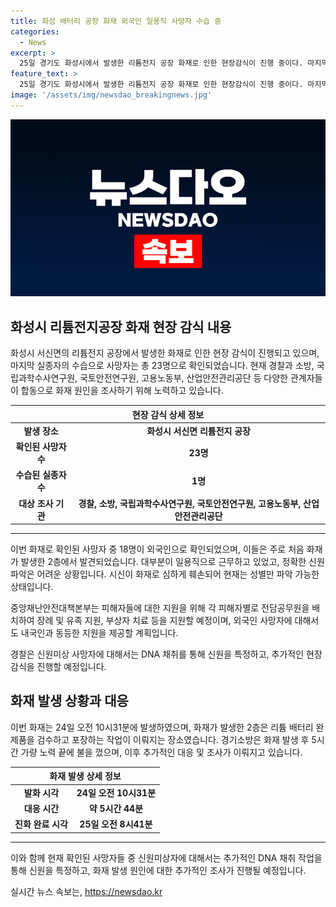 ```yaml
---
title: 화성 배터리 공장 화재 외국인 일용직 사망자 수습 중
categories:
  - News
excerpt: >
  25일 경기도 화성시에서 발생한 리튬전지 공장 화재로 인한 현장감식이 진행 중이다. 마지막으로 발견되지 않았던 실종자 1명이 발견되어 사망자는 총 23명으로 늘었고, 외국인 노동자 18명이 확인됐다. 화재 원인 규명을 위해 경찰, 소방, 국립과학수사연구원 등이 참여하는 합동 감식이 진행 중이며, 외국인 피해자에 대한 장례와 치료비용 지원이 예정되어 있다. 성별 정도만 식별 가능한 상태의 시신과 정확한 실종자 신원 파악에는 어려움이 예상되고 있다.
feature_text: >
  25일 경기도 화성시에서 발생한 리튬전지 공장 화재로 인한 현장감식이 진행 중이다. 마지막으로 발견되지 않았던 실종자 1명이 발견되어 사망자는 총 23명으로 늘었고, 외국인 노동자 18명이 확인됐다. 화재 원인 규명을 위해 경찰, 소방, 국립과학수사연구원 등이 참여하는 합동 감식이 진행 중이며, 외국인 피해자에 대한 장례와 치료비용 지원이 예정되어 있다. 성별 정도만 식별 가능한 상태의 시신과 정확한 실종자 신원 파악에는 어려움이 예상되고 있다.
image: '/assets/img/newsdao_breakingnews.jpg'
---
```


<p><img src="/assets/img/newsdao_breakingnews.jpg" alt="koreaapp 속보" /></p>

<h2 data-ke-size="size26">화성시 리튬전지공장 화재 현장 감식 내용</h2>

<p data-ke-size="size16">화성시 서신면의 리튬전지 공장에서 발생한 화재로 인한 현장 감식이 진행되고 있으며, 마지막 실종자의 수습으로 사망자는 총 23명으로 확인되었습니다. 현재 경찰과 소방, 국립과학수사연구원, 국토안전연구원, 고용노동부, 산업안전관리공단 등 다양한 관계자들이 합동으로 화재 원인을 조사하기 위해 노력하고 있습니다.</p>

<table>
    <thead>
        <tr>
            <th colspan="2" style="text-align: center; height: 17px;"><b>현장 감식 상세 정보</b></th>
        </tr>
    </thead>
    <tbody>
        <tr>
            <td style="text-align: center; height: 17px;"><b>발생 장소</b></td>
            <td style="text-align: center; height: 17px;"><b>화성시 서신면 리튬전지 공장</b></td>
        </tr>
        <tr>
            <td style="text-align: center; height: 17px;"><b>확인된 사망자 수</b></td>
            <td style="text-align: center; height: 17px;"><b>23명</b></td>
        </tr>
        <tr>
            <td style="text-align: center; height: 17px;"><b>수습된 실종자 수</b></td>
            <td style="text-align: center; height: 17px;"><b>1명</b></td>
        </tr>
        <tr>
            <td style="text-align: center; height: 17px;"><b>대상 조사 기관</b></td>
            <td style="text-align: center; height: 17px;"><b>경찰, 소방, 국립과학수사연구원, 국토안전연구원, 고용노동부, 산업안전관리공단</b></td>
        </tr>
    </tbody>
</table>

<hr>

<p data-ke-size="size16">이번 화재로 확인된 사망자 중 18명이 외국인으로 확인되었으며, 이들은 주로 처음 화재가 발생한 2층에서 발견되었습니다. 대부분이 일용직으로 근무하고 있었고, 정확한 신원 파악은 어려운 상황입니다. 시신이 화재로 심하게 훼손되어 현재는 성별만 파악 가능한 상태입니다.</p>

<p data-ke-size="size16">중앙재난안전대책본부는 피해자들에 대한 지원을 위해 각 피해자별로 전담공무원을 배치하여 장례 및 유족 지원, 부상자 치료 등을 지원할 예정이며, 외국인 사망자에 대해서도 내국인과 동등한 지원을 제공할 계획입니다.</p>

<p data-ke-size="size16">경찰은 신원미상 사망자에 대해서는 DNA 채취를 통해 신원을 특정하고, 추가적인 현장 감식을 진행할 예정입니다.</p>

<h2 data-ke-size="size26">화재 발생 상황과 대응</h2>

<p data-ke-size="size16">이번 화재는 24일 오전 10시31분에 발생하였으며, 화재가 발생한 2층은 리튬 배터리 완제품을 검수하고 포장하는 작업이 이뤄지는 장소였습니다. 경기소방은 화재 발생 후 5시간 가량 노력 끝에 불을 껐으며, 이후 추가적인 대응 및 조사가 이뤄지고 있습니다.</p>

<table>
    <thead>
        <tr>
            <th colspan="2" style="text-align: center; height: 17px;"><b>화재 발생 상세 정보</b></th>
        </tr>
    </thead>
    <tbody>
        <tr>
            <td style="text-align: center; height: 17px;"><b>발화 시각</b></td>
            <td style="text-align: center; height: 17px;"><b>24일 오전 10시31분</b></td>
        </tr>
        <tr>
            <td style="text-align: center; height: 17px;"><b>대응 시간</b></td>
            <td style="text-align: center; height: 17px;"><b>약 5시간 44분</b></td>
        </tr>
        <tr>
            <td style="text-align: center; height: 17px;"><b>진화 완료 시각</b></td>
            <td style="text-align: center; height: 17px;"><b>25일 오전 8시41분</b></td>
        </tr>
    </tbody>
</table>

<hr>

<p data-ke-size="size16">이와 함께 현재 확인된 사망자들 중 신원미상자에 대해서는 추가적인 DNA 채취 작업을 통해 신원을 특정하고, 화재 발생 원인에 대한 추가적인 조사가 진행될 예정입니다.</p>
실시간 뉴스 속보는, <a href="https://newsdao.kr" rel="dofollow">https://newsdao.kr</a>


